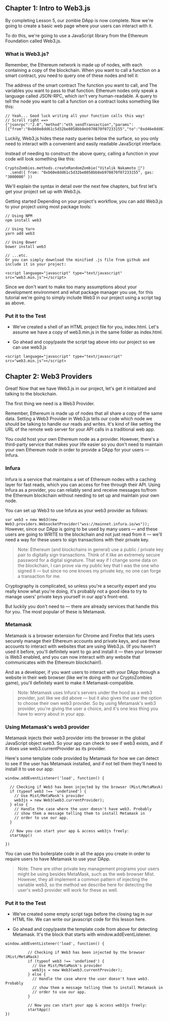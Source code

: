 ## Chapter 1: Intro to Web3.js
By completing Lesson 5, our zombie DApp is now complete. Now we're going to create a basic web page where your users can interact with it.

To do this, we're going to use a JavaScript library from the Ethereum Foundation called Web3.js.

### What is Web3.js?
Remember, the Ethereum network is made up of nodes, with each containing a copy of the blockchain. When you want to call a function on a smart contract, you need to query one of these nodes and tell it:

The address of the smart contract
The function you want to call, and
The variables you want to pass to that function.
Ethereum nodes only speak a language called JSON-RPC, which isn't very human-readable. A query to tell the node you want to call a function on a contract looks something like this:
```
// Yeah... Good luck writing all your function calls this way!
// Scroll right ==>
{"jsonrpc":"2.0","method":"eth_sendTransaction","params":[{"from":"0xb60e8dd61c5d32be8058bb8eb970870f07233155","to":"0xd46e8dd67c5d32be8058bb8eb970870f07244567","gas":"0x76c0","gasPrice":"0x9184e72a000","value":"0x9184e72a","data":"0xd46e8dd67c5d32be8d46e8dd67c5d32be8058bb8eb970870f072445675058bb8eb970870f072445675"}],"id":1}
```
Luckily, Web3.js hides these nasty queries below the surface, so you only need to interact with a convenient and easily readable JavaScript interface.

Instead of needing to construct the above query, calling a function in your code will look something like this:
```
CryptoZombies.methods.createRandomZombie("Vitalik Nakamoto 🤔")
  .send({ from: "0xb60e8dd61c5d32be8058bb8eb970870f07233155", gas: "3000000" })
```
We'll explain the syntax in detail over the next few chapters, but first let's get your project set up with Web3.js.

Getting started
Depending on your project's workflow, you can add Web3.js to your project using most package tools:
```
// Using NPM
npm install web3

// Using Yarn
yarn add web3

// Using Bower
bower install web3

// ...etc.
Or you can simply download the minified .js file from github and include it in your project:

<script language="javascript" type="text/javascript" src="web3.min.js"></script>
```

Since we don't want to make too many assumptions about your development environment and what package manager you use, for this tutorial we're going to simply include Web3 in our project using a script tag as above.

### Put it to the Test
* We've created a shell of an HTML project file for you, index.html. Let's assume we have a copy of web3.min.js in the same folder as index.html.

* Go ahead and copy/paste the script tag above into our project so we can use web3.js

```
<script language="javascript" type="text/javascript" src="web3.min.js"></script>

```

## Chapter 2: Web3 Providers
Great! Now that we have Web3.js in our project, let's get it initialized and talking to the blockchain.

The first thing we need is a Web3 Provider.

Remember, Ethereum is made up of nodes that all share a copy of the same data. Setting a Web3 Provider in Web3.js tells our code which node we should be talking to handle our reads and writes. It's kind of like setting the URL of the remote web server for your API calls in a traditional web app.

You could host your own Ethereum node as a provider. However, there's a third-party service that makes your life easier so you don't need to maintain your own Ethereum node in order to provide a DApp for your users — Infura.

### Infura
Infura is a service that maintains a set of Ethereum nodes with a caching layer for fast reads, which you can access for free through their API. Using Infura as a provider, you can reliably send and receive messages to/from the Ethereum blockchain without needing to set up and maintain your own node.

You can set up Web3 to use Infura as your web3 provider as follows:

```var web3 = new Web3(new Web3.providers.WebsocketProvider("wss://mainnet.infura.io/ws"));```
However, since our DApp is going to be used by many users — and these users are going to WRITE to the blockchain and not just read from it — we'll need a way for these users to sign transactions with their private key.

> Note: Ethereum (and blockchains in general) use a public / private key pair to digitally sign transactions. Think of it like an extremely secure password for a digital signature. That way if I change some data on the blockchain, I can prove via my public key that I was the one who signed it — but since no one knows my private key, no one can forge a transaction for me.

Cryptography is complicated, so unless you're a security expert and you really know what you're doing, it's probably not a good idea to try to manage users' private keys yourself in our app's front-end.

But luckily you don't need to — there are already services that handle this for you. The most popular of these is Metamask.

### Metamask
Metamask is a browser extension for Chrome and Firefox that lets users securely manage their Ethereum accounts and private keys, and use these accounts to interact with websites that are using Web3.js. (If you haven't used it before, you'll definitely want to go and install it — then your browser is Web3 enabled, and you can now interact with any website that communicates with the Ethereum blockchain!).

And as a developer, if you want users to interact with your DApp through a website in their web browser (like we're doing with our CryptoZombies game), you'll definitely want to make it Metamask-compatible.

> Note: Metamask uses Infura's servers under the hood as a web3 provider, just like we did above — but it also gives the user the option to choose their own web3 provider. So by using Metamask's web3 provider, you're giving the user a choice, and it's one less thing you have to worry about in your app.

### Using Metamask's web3 provider
Metamask injects their web3 provider into the browser in the global JavaScript object web3. So your app can check to see if web3 exists, and if it does use web3.currentProvider as its provider.

Here's some template code provided by Metamask for how we can detect to see if the user has Metamask installed, and if not tell them they'll need to install it to use our app:
```
window.addEventListener('load', function() {

  // Checking if Web3 has been injected by the browser (Mist/MetaMask)
  if (typeof web3 !== 'undefined') {
    // Use Mist/MetaMask's provider
    web3js = new Web3(web3.currentProvider);
  } else {
    // Handle the case where the user doesn't have web3. Probably
    // show them a message telling them to install Metamask in
    // order to use our app.
  }

  // Now you can start your app & access web3js freely:
  startApp()

})
```
You can use this boilerplate code in all the apps you create in order to require users to have Metamask to use your DApp.

> Note: There are other private key management programs your users might be using besides MetaMask, such as the web browser Mist. However, they all implement a common pattern of injecting the variable web3, so the method we describe here for detecting the user's web3 provider will work for these as well.

### Put it to the Test
* We've created some empty script tags before the closing </body> tag in our HTML file. We can write our javascript code for this lesson here.

* Go ahead and copy/paste the template code from above for detecting Metamask. It's the block that starts with window.addEventListener.

```
window.addEventListener('load', function() {

          // Checking if Web3 has been injected by the browser (Mist/MetaMask)
          if (typeof web3 !== 'undefined') {
            // Use Mist/MetaMask's provider
            web3js = new Web3(web3.currentProvider);
          } else {
            // Handle the case where the user doesn't have web3. Probably
            // show them a message telling them to install Metamask in
            // order to use our app.
          }

          // Now you can start your app & access web3js freely:
          startApp()
})

```